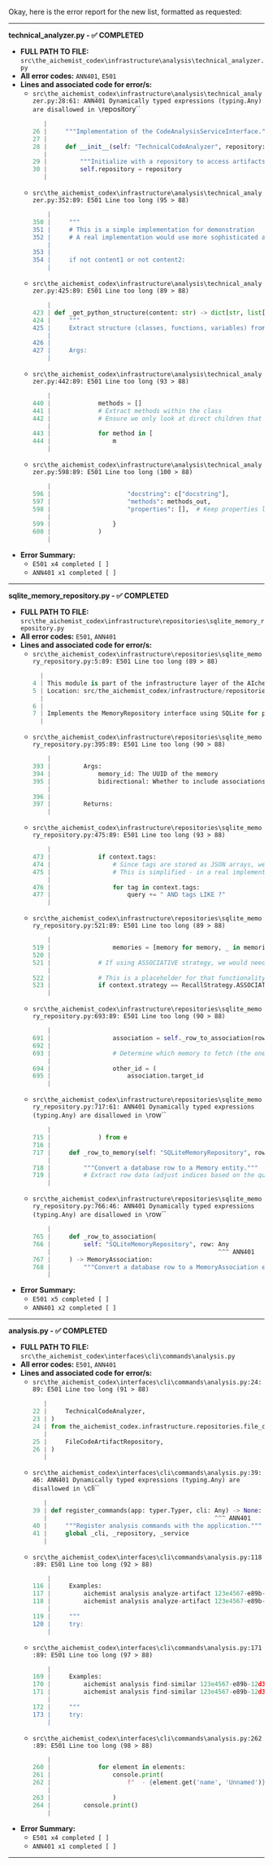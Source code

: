 Okay, here is the error report for the new list, formatted as requested:

---

**technical\_analyzer.py - ✅ COMPLETED**

*   **FULL PATH TO FILE:** `src\the_aichemist_codex\infrastructure\analysis\technical_analyzer.py`
*   **All error codes:** `ANN401`, `E501`
*   **Lines and associated code for error/s:**
    *   `src\the_aichemist_codex\infrastructure\analysis\technical_analyzer.py:28:61: ANN401 Dynamically typed expressions (typing.Any) are disallowed in \`repository\``
        ```python
           |
        26 |     """Implementation of the CodeAnalysisServiceInterface."""
        27 |
        28 |     def __init__(self: "TechnicalCodeAnalyzer", repository: Any) -> None:
           |                                                             ^^^ ANN401
        29 |         """Initialize with a repository to access artifacts."""
        30 |         self.repository = repository
           |
        ```
    *   `src\the_aichemist_codex\infrastructure\analysis\technical_analyzer.py:352:89: E501 Line too long (95 > 88)`
        ```python
            |
        350 |     """
        351 |     # This is a simple implementation for demonstration
        352 |     # A real implementation would use more sophisticated algorithms (e.g., Levenshtein, TF-IDF)
            |                                                                                         ^^^^^^^ E501
        353 |
        354 |     if not content1 or not content2:
            |
        ```
    *   `src\the_aichemist_codex\infrastructure\analysis\technical_analyzer.py:425:89: E501 Line too long (89 > 88)`
        ```python
            |
        423 | def _get_python_structure(content: str) -> dict[str, list[dict[str, Any]]]:
        424 |     """
        425 |     Extract structure (classes, functions, variables) from Python code content using AST.
            |                                                                                         ^ E501
        426 |
        427 |     Args:
            |
        ```
    *   `src\the_aichemist_codex\infrastructure\analysis\technical_analyzer.py:442:89: E501 Line too long (93 > 88)`
        ```python
            |
        440 |             methods = []
        441 |             # Extract methods within the class
        442 |             # Ensure we only look at direct children that are FunctionDef or AsyncFunctionDef
            |                                                                                         ^^^^^ E501
        443 |             for method in [
        444 |                 m
            |
        ```
    *   `src\the_aichemist_codex\infrastructure\analysis\technical_analyzer.py:598:89: E501 Line too long (100 > 88)`
        ```python
            |
        596 |                     "docstring": c["docstring"],
        597 |                     "methods": methods_out,
        598 |                     "properties": [],  # Keep properties list for schema consistency if needed later
            |                                                                                         ^^^^^^^^^^^^ E501
        599 |                 }
        600 |             )
            |
        ```
*   **Error Summary:**
    *   `E501 x4 completed [ ]`
    *   `ANN401 x1 completed [ ]`

---

**sqlite\_memory\_repository.py - ✅ COMPLETED**

*   **FULL PATH TO FILE:** `src\the_aichemist_codex\infrastructure\repositories\sqlite_memory_repository.py`
*   **All error codes:** `E501`, `ANN401`
*   **Lines and associated code for error/s:**
    *   `src\the_aichemist_codex\infrastructure\repositories\sqlite_memory_repository.py:5:89: E501 Line too long (89 > 88)`
        ```python
          |
        4 | This module is part of the infrastructure layer of the AIchemist Codex.
        5 | Location: src/the_aichemist_codex/infrastructure/repositories/sqlite_memory_repository.py
          |                                                                                         ^ E501
        6 |
        7 | Implements the MemoryRepository interface using SQLite for persistent storage.
          |
        ```
    *   `src\the_aichemist_codex\infrastructure\repositories\sqlite_memory_repository.py:395:89: E501 Line too long (90 > 88)`
        ```python
            |
        393 |         Args:
        394 |             memory_id: The UUID of the memory
        395 |             bidirectional: Whether to include associations where this memory is the target
            |                                                                                         ^^ E501
        396 |
        397 |         Returns:
            |
        ```
    *   `src\the_aichemist_codex\infrastructure\repositories\sqlite_memory_repository.py:475:89: E501 Line too long (93 > 88)`
        ```python
            |
        473 |             if context.tags:
        474 |                 # Since tags are stored as JSON arrays, we need to check each tag
        475 |                 # This is simplified - in a real implementation, you might use JSON functions
            |                                                                                         ^^^^^ E501
        476 |                 for tag in context.tags:
        477 |                     query += " AND tags LIKE ?"
            |
        ```
    *   `src\the_aichemist_codex\infrastructure\repositories\sqlite_memory_repository.py:521:89: E501 Line too long (89 > 88)`
        ```python
            |
        519 |                 memories = [memory for memory, _ in memories_with_scores]
        520 |
        521 |             # If using ASSOCIATIVE strategy, we would need to implement network traversal
            |                                                                                         ^ E501
        522 |             # This is a placeholder for that functionality
        523 |             if context.strategy == RecallStrategy.ASSOCIATIVE and context.query:
            |
        ```
    *   `src\the_aichemist_codex\infrastructure\repositories\sqlite_memory_repository.py:693:89: E501 Line too long (90 > 88)`
        ```python
            |
        691 |                 association = self._row_to_association(row)
        692 |
        693 |                 # Determine which memory to fetch (the one that isn't the input memory_id)
            |                                                                                         ^^ E501
        694 |                 other_id = (
        695 |                     association.target_id
            |
        ```
    *   `src\the_aichemist_codex\infrastructure\repositories\sqlite_memory_repository.py:717:61: ANN401 Dynamically typed expressions (typing.Any) are disallowed in \`row\``
        ```python
            |
        715 |             ) from e
        716 |
        717 |     def _row_to_memory(self: "SQLiteMemoryRepository", row: Any) -> Memory:
            |                                                             ^^^ ANN401
        718 |         """Convert a database row to a Memory entity."""
        719 |         # Extract row data (adjust indices based on the query structure)
            |
        ```
    *   `src\the_aichemist_codex\infrastructure\repositories\sqlite_memory_repository.py:766:46: ANN401 Dynamically typed expressions (typing.Any) are disallowed in \`row\``
        ```python
            |
        765 |     def _row_to_association(
        766 |         self: "SQLiteMemoryRepository", row: Any
            |                                              ^^^ ANN401
        767 |     ) -> MemoryAssociation:
        768 |         """Convert a database row to a MemoryAssociation entity."""
            |
        ```
*   **Error Summary:**
    *   `E501 x5 completed [ ]`
    *   `ANN401 x2 completed [ ]`

---

**analysis.py - ✅ COMPLETED**

*   **FULL PATH TO FILE:** `src\the_aichemist_codex\interfaces\cli\commands\analysis.py`
*   **All error codes:** `E501`, `ANN401`
*   **Lines and associated code for error/s:**
    *   `src\the_aichemist_codex\interfaces\cli\commands\analysis.py:24:89: E501 Line too long (91 > 88)`
        ```python
           |
        22 |     TechnicalCodeAnalyzer,
        23 | )
        24 | from the_aichemist_codex.infrastructure.repositories.file_code_artifact_repository import (
           |                                                                                         ^^^ E501
        25 |     FileCodeArtifactRepository,
        26 | )
           |
        ```
    *   `src\the_aichemist_codex\interfaces\cli\commands\analysis.py:39:46: ANN401 Dynamically typed expressions (typing.Any) are disallowed in \`cli\``
        ```python
           |
        39 | def register_commands(app: typer.Typer, cli: Any) -> None:
           |                                              ^^^ ANN401
        40 |     """Register analysis commands with the application."""
        41 |     global _cli, _repository, _service
           |
        ```
    *   `src\the_aichemist_codex\interfaces\cli\commands\analysis.py:118:89: E501 Line too long (92 > 88)`
        ```python
            |
        116 |     Examples:
        117 |         aichemist analysis analyze-artifact 123e4567-e89b-12d3-a456-426614174000
        118 |         aichemist analysis analyze-artifact 123e4567-e89b-12d3-a456-426614174000 --structure
            |                                                                                         ^^^^ E501
        119 |     """
        120 |     try:
            |
        ```
    *   `src\the_aichemist_codex\interfaces\cli\commands\analysis.py:171:89: E501 Line too long (97 > 88)`
        ```python
            |
        169 |     Examples:
        170 |         aichemist analysis find-similar 123e4567-e89b-12d3-a456-426614174000
        171 |         aichemist analysis find-similar 123e4567-e89b-12d3-a456-426614174000 --min-similarity 0.7
            |                                                                                         ^^^^^^^^^ E501
        172 |     """
        173 |     try:
            |
        ```
    *   `src\the_aichemist_codex\interfaces\cli\commands\analysis.py:262:89: E501 Line too long (98 > 88)`
        ```python
            |
        260 |             for element in elements:
        261 |                 console.print(
        262 |                     f"  - {element.get('name', 'Unnamed')}: {element.get('type', 'Unknown type')}"
            |                                                                                         ^^^^^^^^^^ E501
        263 |                 )
        264 |         console.print()
            |
        ```
*   **Error Summary:**
    *   `E501 x4 completed [ ]`
    *   `ANN401 x1 completed [ ]`

---
